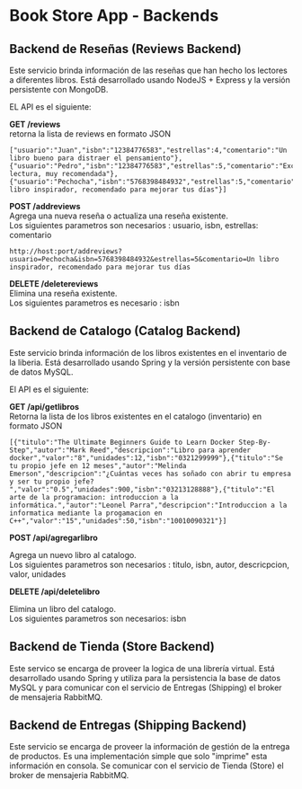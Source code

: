 # Book Store App - Backends

## Backend de Reseñas (Reviews Backend) 

Este servicio brinda información de las reseñas que han hecho los lectores a diferentes libros. Está desarrollado usando NodeJS + Express y la versión persistente con MongoDB.  

EL API es el siguiente:

**GET /reviews**  
retorna la lista de reviews en formato JSON
```
["usuario":"Juan","isbn":"12384776583","estrellas":4,"comentario":"Un libro bueno para distraer el pensamiento"},{"usuario":"Pedro","isbn":"12384776583","estrellas":5,"comentario":"Excelente lectura, muy recomendada"},{"usuario":"Pechocha","isbn":"5768398484932","estrellas":5,"comentario":"Un libro inspirador, recomendado para mejorar tus días"}]
```

**POST /addreviews**   
Agrega una nueva reseña o actualiza una reseña existente.  
Los siguientes parametros son necesarios : usuario, isbn, estrellas: comentario
```
http://host:port/addreviews?usuario=Pechocha&isbn=5768398484932&estrellas=5&comentario=Un libro inspirador, recomendado para mejorar tus días
```

**DELETE /deletereviews**  
Elimina una reseña existente.  
Los siguientes parametros es necesario : isbn


## Backend de Catalogo (Catalog Backend)

Este servicio brinda información de los libros existentes en el inventario de la liberia. Está desarrollado usando Spring y la versión persistente con base de datos MySQL.  

El API es el siguiente:

**GET /api/getlibros**  
Retorna la lista de los libros existentes en el catalogo (inventario) en formato JSON
```
[{"titulo":"The Ultimate Beginners Guide to Learn Docker Step-By-Step","autor":"Mark Reed","descripcion":"Libro para aprender docker","valor":"8","unidades":12,"isbn":"0321299999"},{"titulo":"Se tu propio jefe en 12 meses","autor":"Melinda Emerson","descripcion":"¿Cuántas veces has soñado con abrir tu empresa y ser tu propio jefe? ","valor":"0.5","unidades":900,"isbn":"03213128888"},{"titulo":"El arte de la programacion: introduccion a la informática.","autor":"Leonel Parra","descripcion":"Introduccion a la informatica mediante la progamacion en C++","valor":"15","unidades":50,"isbn":"10010090321"}]
```

**POST /api/agregarlibro**  

Agrega un nuevo libro al catalogo.  
Los siguientes parametros son necesarios : titulo, isbn, autor, descricpcion, valor, unidades

**DELETE /api/deletelibro**  

 Elimina un libro del catalogo.  
Los siguientes parametros son necesarios: isbn

## Backend de Tienda (Store Backend)

Este servico se encarga de proveer la logica de una librería virtual. Está desarrollado usando Spring y utiliza para la persistencia la base de datos MySQL y para comunicar con el servicio de Entregas (Shipping) el broker de mensajeria RabbitMQ.


## Backend de Entregas (Shipping Backend)

Este servicio se encarga de proveer la información de gestión de la entrega de productos. Es una implementación simple que solo "imprime" esta información en consola. Se comunicar con el servicio de Tienda (Store) el broker de mensajeria RabbitMQ.





